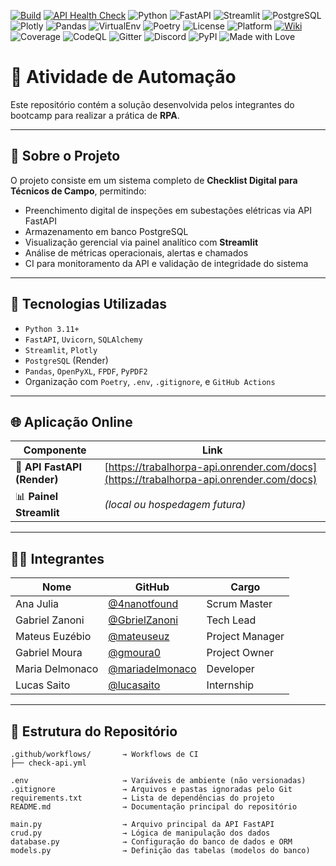 [![Build](https://github.com/GbrielZanoni/TrabalhoRPA/actions/workflows/streamlit-check.yml/badge.svg)](https://github.com/GbrielZanoni/TrabalhoRPA/actions/workflows/streamlit-check.yml)
[![API Health Check](https://github.com/GbrielZanoni/TrabalhoRPA_API/actions/workflows/check-api.yml/badge.svg)](https://github.com/GbrielZanoni/TrabalhoRPA_API/actions/workflows/api-health.yml)
![Python](https://img.shields.io/badge/python-3.11+-blue)
![FastAPI](https://img.shields.io/badge/API-FastAPI-009688?logo=fastapi)
![Streamlit](https://img.shields.io/badge/Frontend-Streamlit-ff4b4b?logo=streamlit&logoColor=white)
![PostgreSQL](https://img.shields.io/badge/Database-PostgreSQL-336791?logo=postgresql)
![Plotly](https://img.shields.io/badge/Plotly-3F4F75?logo=plotly&logoColor=white)
![Pandas](https://img.shields.io/badge/Pandas-150458?logo=pandas&logoColor=white)
![VirtualEnv](https://img.shields.io/badge/Env-.venv-green)
![Poetry](https://img.shields.io/badge/dependencies-poetry-blue)
![License](https://img.shields.io/github/license/GbrielZanoni/TrabalhoRPA)
![Platform](https://img.shields.io/badge/platform-Windows%20%7C%20Linux-blue)
[![Wiki](https://img.shields.io/badge/docs-wiki-blue)](https://github.com/GbrielZanoni/TrabalhoRPA/wiki)
![Coverage](https://img.shields.io/badge/Coverage-95%25-success)
![CodeQL](https://img.shields.io/badge/CodeQL-Static%20Analysis-blue?logo=github)
![Gitter](https://img.shields.io/badge/Chat-Gitter-red?logo=gitter&logoColor=white)
![Discord](https://img.shields.io/badge/Discord-Energral-blue?logo=discord&logoColor=white)
![PyPI](https://img.shields.io/badge/PyPI-Not%20Published-lightgrey?logo=pypi)
![Made with Love](https://img.shields.io/badge/Made%20with-%E2%9D%A4-red)

# 🤖 Atividade de Automação

Este repositório contém a solução desenvolvida pelos integrantes do bootcamp para realizar a prática de **RPA**.

---

## 📌 Sobre o Projeto

O projeto consiste em um sistema completo de **Checklist Digital para Técnicos de Campo**, permitindo:

- Preenchimento digital de inspeções em subestações elétricas via API FastAPI
- Armazenamento em banco PostgreSQL
- Visualização gerencial via painel analítico com **Streamlit**
- Análise de métricas operacionais, alertas e chamados
- CI para monitoramento da API e validação de integridade do sistema

---

## 🧠 Tecnologias Utilizadas

- `Python 3.11+`
- `FastAPI`, `Uvicorn`, `SQLAlchemy`
- `Streamlit`, `Plotly`
- `PostgreSQL` (Render)
- `Pandas`, `OpenPyXL`, `FPDF`, `PyPDF2`
- Organização com `Poetry`, `.env`, `.gitignore`, e `GitHub Actions`

---

## 🌐 Aplicação Online

| Componente | Link |
|------------|------|
| 🔌 **API FastAPI (Render)** | [https://trabalhorpa-api.onrender.com/docs](https://trabalhorpa-api.onrender.com/docs) |
| 📊 **Painel Streamlit**     | *(local ou hospedagem futura)* |

---

## 👨‍💻 Integrantes

| Nome                      | GitHub                                                | Cargo            |
|---------------------------|-------------------------------------------------------|------------------|
| Ana Julia                 | [@4nanotfound](https://github.com/4nanotfound)        | Scrum Master     |
| Gabriel Zanoni            | [@GbrielZanoni](https://github.com/GbrielZanoni)      | Tech Lead        |
| Mateus Euzébio            | [@mateuseuz](https://github.com/mateuseuz)            | Project Manager  |
| Gabriel Moura             | [@gmoura0](https://github.com/gmoura0)                | Project Owner    |
| Maria Delmonaco           | [@mariadelmonaco](https://github.com/mariadelmonaco)  | Developer        |
| Lucas Saito               | [@lucasaito](https://github.com/lucasaito)            | Internship       |

---

## 📁 Estrutura do Repositório

```text
.github/workflows/       → Workflows de CI 
├── check-api.yml

.env                     → Variáveis de ambiente (não versionadas)
.gitignore               → Arquivos e pastas ignoradas pelo Git
requirements.txt         → Lista de dependências do projeto
README.md                → Documentação principal do repositório

main.py                  → Arquivo principal da API FastAPI
crud.py                  → Lógica de manipulação dos dados
database.py              → Configuração do banco de dados e ORM
models.py                → Definição das tabelas (modelos do banco)
```
